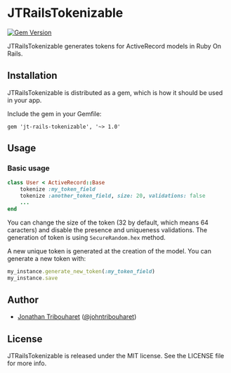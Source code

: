 # JTRailsTokenizable

[![Gem Version](https://badge.fury.io/rb/jt-rails-tokenizable.svg)](http://badge.fury.io/rb/jt-rails-tokenizable)

JTRailsTokenizable generates tokens for ActiveRecord models in Ruby On Rails.

## Installation

JTRailsTokenizable is distributed as a gem, which is how it should be used in your app.

Include the gem in your Gemfile:

    gem 'jt-rails-tokenizable', '~> 1.0'

## Usage

### Basic usage

```ruby
class User < ActiveRecord::Base
	tokenize :my_token_field
	tokenize :another_token_field, size: 20, validations: false
	...
end
```

You can change the size of the token (32 by default, which means 64 caracters) and disable the presence and uniqueness validations. The generation of token is using `SecureRandom.hex` method.

A new unique token is generated at the creation of the model. You can generate a new token with:

```ruby
my_instance.generate_new_token(:my_token_field)
my_instance.save
```

## Author

- [Jonathan Tribouharet](https://github.com/jonathantribouharet) ([@johntribouharet](https://twitter.com/johntribouharet))

## License

JTRailsTokenizable is released under the MIT license. See the LICENSE file for more info.
